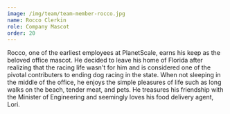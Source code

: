 ```yaml
---
image: /img/team/team-member-rocco.jpg
name: Rocco Clerkin
role: Company Mascot
order: 20
---
```


Rocco, one of the earliest employees at PlanetScale, earns his keep as the beloved office mascot. He decided to leave his home of Florida after realizing that the racing life wasn't for him and is considered one of the pivotal contributers to ending dog racing in the state. When not sleeping in the middle of the office, he enjoys the simple pleasures of life such as long walks on the beach, tender meat, and pets. He treasures his friendship with the Minister of Engineering and seemingly loves his food delivery agent, Lori. 